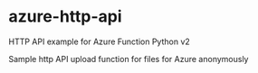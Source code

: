 # azure-http-api
HTTP API example for Azure Function Python v2

Sample http API upload function for files for Azure anonymously
